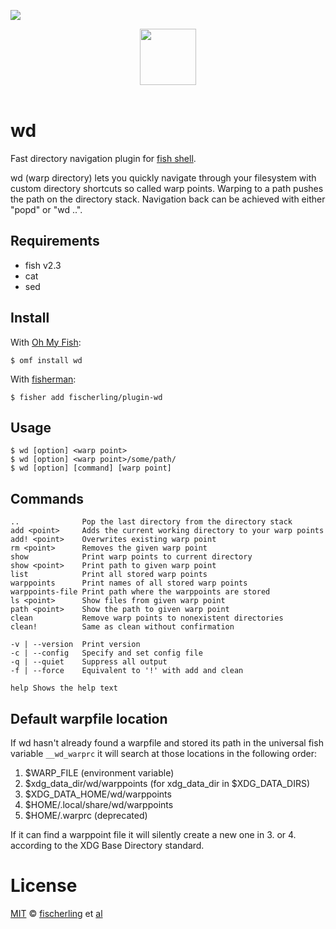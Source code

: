 ![][license-badge]

<div align="center">
  <a href="http://github.com/oh-my-fish/oh-my-fish">
  <img width=90px  src="https://cloud.githubusercontent.com/assets/8317250/8510172/f006f0a4-230f-11e5-98b6-5c2e3c87088f.png">
  </a>
</div>
<br>

# wd

Fast directory navigation plugin for [fish shell][fish].

wd (warp directory) lets you quickly navigate through your filesystem 
with custom directory shortcuts so called warp points.
Warping to a path pushes the path on the directory stack.
Navigation back can be achieved with either "popd" or "wd ..".

## Requirements

+ fish v2.3
+ cat
+ sed

## Install

With [Oh My Fish][omf-link]:

```fish
$ omf install wd
```

With [fisherman][fisherman]:

```fish
$ fisher add fischerling/plugin-wd
```

## Usage
```fish
$ wd [option] <warp point>
$ wd [option] <warp point>/some/path/
$ wd [option] [command] [warp point]
```

## Commands

```fish
..              Pop the last directory from the directory stack
add <point>     Adds the current working directory to your warp points
add! <point>    Overwrites existing warp point
rm <point>      Removes the given warp point
show            Print warp points to current directory
show <point>    Print path to given warp point
list            Print all stored warp points
warppoints      Print names of all stored warp points
warppoints-file Print path where the warppoints are stored
ls <point>      Show files from given warp point
path <point>    Show the path to given warp point
clean           Remove warp points to nonexistent directories
clean!          Same as clean without confirmation

-v | --version  Print version
-c | --config   Specify and set config file
-q | --quiet    Suppress all output
-f | --force    Equivalent to '!' with add and clean

help Shows the help text
```

## Default warpfile location

If wd hasn't already found a warpfile and stored its path in the universal fish variable `__wd_warprc` it will
search at those locations in the following order:

1. $WARP_FILE (environment variable)
2. $xdg_data_dir/wd/warppoints (for xdg_data_dir in $XDG_DATA_DIRS)
3. $XDG_DATA_HOME/wd/warppoints
4. $HOME/.local/share/wd/warppoints
5. $HOME/.warprc (deprecated)

If it can find a warppoint file it will silently create a new one in 3. or 4. according to the XDG Base Directory standard.

# License

[MIT][mit] © [fischerling][author] et [al][contributors]


[mit]:            http://opensource.org/licenses/MIT
[author]:         http://github.com/fischerling
[contributors]:   https://github.com/fischerling/plugin-wd/graphs/contributors
[omf-link]:       https://www.github.com/oh-my-fish/oh-my-fish
[fisherman]:      https://github.com/fisherman/fisherman
[fish]:           http://fishshell.com/

[license-badge]:  https://img.shields.io/badge/license-MIT-007EC7.svg?style=flat-square

